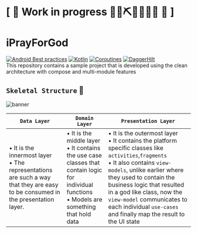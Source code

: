 # \[ 🚧 Work in progress 👷‍♀️⛏👷🔧️👷🔧 🚧 \]
# iPrayForGod
[![Android Best practices](https://img.shields.io/badge/Android-best--practices-red)](https://www.android.com/intl/en_in/what-is-android/) [![Kotlin](https://img.shields.io/badge/Kotlin-1.6.10-brightgreen)](https://kotlinlang.org/) [![Coroutines](https://img.shields.io/badge/Coroutines-1.6.0-red)](https://kotlinlang.org/docs/reference/coroutines-overview.html) [![DaggerHilt](https://img.shields.io/badge/DaggerHilt-2.40-blue)](https://developer.android.com/training/dependency-injection/hilt-android)  
This repository contains a sample project that is developed using the clean architecture with compose and multi-module features

## `Skeletal Structure` 📑

![banner](https://github.com/devrath/iPrayForGod/blob/main/assets/skeletal_structure.png)

| `Data Layer` | `Domain Layer` | `Presentation Layer` |
| ------------ | -------------- | -------------------- |
| • It is the innermost layer <br> • The representations are such a way that they are easy to be consumed in the presentation layer.             | • It is the middle layer <br> • It contains the use case classes that contain logic for individual functions <br> • Models are something that hold data  | • It is the outermost layer <br> • It contains the platform specific classes like `activities`,`fragments` <br> • It also contains `view-models`, unlike earlier where they used to contain the business logic that resulted in a god like class, now the `view-model` communicates to each individual `use-cases` and finally map the result to the UI state |
